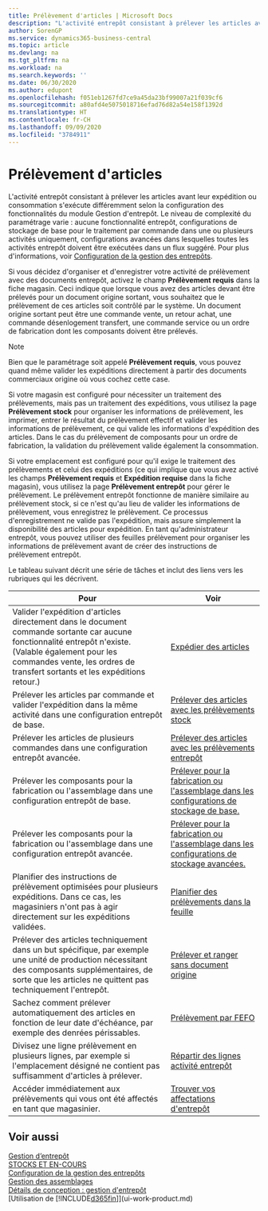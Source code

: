 ```yaml
---
title: Prélèvement d'articles | Microsoft Docs
description: "L'activité entrepôt consistant à prélever les articles avant leur expédition ou consommation s'exécute différemment selon la configuration des fonctionnalités du module Gestion d'entrepôt. Le niveau de complexité du paramétrage varie : aucune fonctionnalité entrepôt, configurations de stockage de base pour le traitement par commande dans une ou plusieurs activités uniquement, configurations avancées dans lesquelles toutes les activités entrepôt doivent être exécutées dans un flux suggéré."
author: SorenGP
ms.service: dynamics365-business-central
ms.topic: article
ms.devlang: na
ms.tgt_pltfrm: na
ms.workload: na
ms.search.keywords: ''
ms.date: 06/30/2020
ms.author: edupont
ms.openlocfilehash: f051eb1267fd7ce9a45da23bf99007a21f039cf6
ms.sourcegitcommit: a80afd4e5075018716efad76d82a54e158f1392d
ms.translationtype: HT
ms.contentlocale: fr-CH
ms.lasthandoff: 09/09/2020
ms.locfileid: "3784911"
---
```

# <a name="pick-items"></a>Prélèvement d'articles

L'activité entrepôt consistant à prélever les articles avant leur expédition ou consommation s'exécute différemment selon la configuration des fonctionnalités du module Gestion d'entrepôt. Le niveau de complexité du paramétrage varie : aucune fonctionnalité entrepôt, configurations de stockage de base pour le traitement par commande dans une ou plusieurs activités uniquement, configurations avancées dans lesquelles toutes les activités entrepôt doivent être exécutées dans un flux suggéré. Pour plus d'informations, voir [Configuration de la gestion des entrepôts](warehouse-setup-warehouse.md).

Si vous décidez d'organiser et d'enregistrer votre activité de prélèvement avec des documents entrepôt, activez le champ **Prélèvement requis** dans la fiche magasin. Ceci indique que lorsque vous avez des articles devant être prélevés pour un document origine sortant, vous souhaitez que le prélèvement de ces articles soit contrôlé par le système. Un document origine sortant peut être une commande vente, un retour achat, une commande désenlogement transfert, une commande service ou un ordre de fabrication dont les composants doivent être prélevés.

> [!NOTE]
> Bien que le paramétrage soit appelé **Prélèvement requis**, vous pouvez quand même valider les expéditions directement à partir des documents commerciaux origine où vous cochez cette case.

Si votre magasin est configuré pour nécessiter un traitement des prélèvements, mais pas un traitement des expéditions, vous utilisez la page **Prélèvement stock** pour organiser les informations de prélèvement, les imprimer, entrer le résultat du prélèvement effectif et valider les informations de prélèvement, ce qui valide les informations d'expédition des articles. Dans le cas du prélèvement de composants pour un ordre de fabrication, la validation du prélèvement valide également la consommation.

Si votre emplacement est configuré pour qu'il exige le traitement des prélèvements et celui des expéditions (ce qui implique que vous avez activé les champs **Prélèvement requis** et **Expédition requise** dans la fiche magasin), vous utilisez la page **Prélèvement entrepôt** pour gérer le prélèvement. Le prélèvement entrepôt fonctionne de manière similaire au prélèvement stock, si ce n'est qu'au lieu de valider les informations de prélèvement, vous enregistrez le prélèvement. Ce processus d'enregistrement ne valide pas l'expédition, mais assure simplement la disponibilité des articles pour expédition. En tant qu'administrateur entrepôt, vous pouvez utiliser des feuilles prélèvement pour organiser les informations de prélèvement avant de créer des instructions de prélèvement entrepôt.

Le tableau suivant décrit une série de tâches et inclut des liens vers les rubriques qui les décrivent.   

|**Pour**|**Voir**|
|------------|-------------|  
|Valider l'expédition d'articles directement dans le document commande sortante car aucune fonctionnalité entrepôt n'existe. (Valable également pour les commandes vente, les ordres de transfert sortants et les expéditions retour.)|[Expédier des articles](warehouse-how-ship-items.md)|  
|Prélever les articles par commande et valider l'expédition dans la même activité dans une configuration entrepôt de base.|[Prélever des articles avec les prélèvements stock](warehouse-how-to-pick-items-with-inventory-picks.md)|
|Prélever les articles de plusieurs commandes dans une configuration entrepôt avancée.|[Prélever des articles avec les prélèvements entrepôt](warehouse-how-to-pick-items-for-warehouse-shipment.md)|  
|Prélever les composants pour la fabrication ou l'assemblage dans une configuration entrepôt de base.|[Prélever pour la fabrication ou l'assemblage dans les configurations de stockage de base.](warehouse-how-to-pick-for-production.md)|
|Prélever les composants pour la fabrication ou l'assemblage dans une configuration entrepôt avancée.|[Prélever pour la fabrication ou l'assemblage dans les configurations de stockage avancées.](warehouse-how-to-pick-for-internal-operations-in-advanced-warehousing.md)|  
|Planifier des instructions de prélèvement optimisées pour plusieurs expéditions. Dans ce cas, les magasiniers n'ont pas à agir directement sur les expéditions validées.|[Planifier des prélèvements dans la feuille](warehouse-how-to-plan-picks-in-worksheets.md)|  
|Prélever des articles techniquement dans un but spécifique, par exemple une unité de production nécessitant des composants supplémentaires, de sorte que les articles ne quittent pas techniquement l'entrepôt.|[Prélever et ranger sans document origine](warehouse-how-to-create-put-aways-from-internal-put-aways.md)|
|Sachez comment prélever automatiquement des articles en fonction de leur date d'échéance, par exemple des denrées périssables.|[Prélèvement par FEFO](warehouse-picking-by-fefo.md)|
|Divisez une ligne prélèvement en plusieurs lignes, par exemple si l'emplacement désigné ne contient pas suffisamment d'articles à prélever.|[Répartir des lignes activité entrepôt](warehouse-how-to-split-warehouse-activity-lines.md)|
|Accéder immédiatement aux prélèvements qui vous ont été affectés en tant que magasinier.|[Trouver vos affectations d'entrepôt](warehouse-how-to-find-your-warehouse-assignments.md)|  

## <a name="see-also"></a>Voir aussi  
[Gestion d’entrepôt](warehouse-manage-warehouse.md)  
[STOCKS ET EN-COURS](inventory-manage-inventory.md)  
[Configuration de la gestion des entrepôts](warehouse-setup-warehouse.md)     
[Gestion des assemblages](assembly-assemble-items.md)    
[Détails de conception : gestion d'entrepôt](design-details-warehouse-management.md)  
[Utilisation de [!INCLUDE[d365fin](includes/d365fin_md.md)]](ui-work-product.md)
